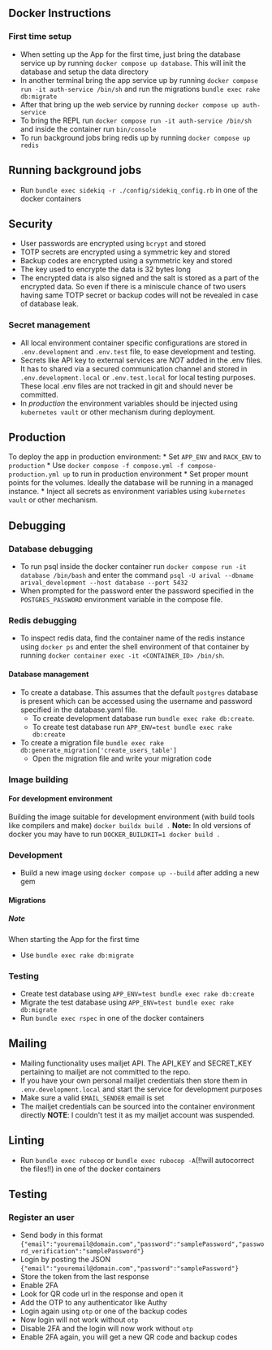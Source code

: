 ## Docker Instructions
### First time setup
* When setting up the App for the first time, just bring the database service up by running `docker compose up database`. This will init the database and setup the data directory
* In another terminal bring the app service up by running `docker compose run -it auth-service /bin/sh` and run the migrations `bundle exec rake db:migrate`
* After that bring up the web service by running `docker compose up auth-service`
* To bring the REPL run `docker compose run -it auth-service /bin/sh` and inside the container run `bin/console`
* To run background jobs bring redis up by running `docker compose up redis`

## Running background jobs
* Run `bundle exec sidekiq -r ./config/sidekiq_config.rb` in one of the docker containers

## Security
* User passwords are encrypted using `bcrypt` and stored
* TOTP secrets are encrypted using a symmetric key and stored
* Backup codes are encrypted using a symmetric key and stored
* The key used to encrypte the data is 32 bytes long
* The encrypted data is also signed and the salt is stored as a part of the encrypted data. So even if there is a miniscule chance of two users having same TOTP secret or backup codes will not be revealed in case of database leak.

### Secret management
* All local environment container specific configurations are stored in `.env.development` and `.env.test` file, to ease development and testing.
* Secrets like API key to external services are *NOT* added in the .env files. It has to shared via a secured communication channel and stored in `.env.development.local` or `.env.test.local` for local testing purposes. These local .env files are not tracked in git and should never be committed.
* In *production* the environment variables should be injected using `kubernetes vault` or other mechanism during deployment.

## Production
To deploy the app in production environment:
    * Set `APP_ENV` and `RACK_ENV` to `production`
    * Use `docker compose -f compose.yml -f compose-production.yml up` to run in production environment
    * Set proper mount points for the volumes. Ideally the database will be running in a managed instance.
    * Inject all secrets as environment variables using `kubernetes vault` or other mechanism.

## Debugging
### Database debugging
* To run psql inside the docker container run `docker compose run -it database /bin/bash` and enter the command `psql -U arival --dbname arival_development --host database --port 5432`
* When prompted for the password enter the password specified in the `POSTGRES_PASSWORD` environment variable in the compose file.

### Redis debugging
* To inspect redis data, find the container name of the redis instance using `docker ps` and enter the shell environment of that container by running `docker container exec -it <CONTAINER_ID> /bin/sh`.

#### Database management
* To create a database. This assumes that the default `postgres` database is present which can be accessed using the username and password specified in the database.yaml file.
  * To create development database run `bundle exec rake db:create`.
  * To create test database run `APP_ENV=test bundle exec rake db:create`
* To create a migration file `bundle exec rake db:generate_migration['create_users_table']`
  * Open the migration file and write your migration code

### Image building
#### For development environment
Building the image suitable for development environment (with build tools like compilers and make)
`docker buildx build .`
**Note:** In old versions of docker you may have to run `DOCKER_BUILDKIT=1 docker build .`

### Development
* Build a new image using `docker compose up --build` after adding a new gem

#### Migrations
##### Note
When starting the App for the first time
* Use `bundle exec rake db:migrate`

### Testing
* Create test database using `APP_ENV=test bundle exec rake db:create`
* Migrate the test database using `APP_ENV=test bundle exec rake db:migrate`
* Run `bundle exec rspec` in one of the docker containers

## Mailing
* Mailing functionality uses mailjet API. The API_KEY and SECRET_KEY pertaining to mailjet are not committed to the repo.
* If you have your own personal mailjet credentials then store them in `.env.development.local` and start the service for development purposes
* Make sure a valid `EMAIL_SENDER` email is set
* The mailjet credentials can be sourced into the container environment directly
**NOTE**: I couldn't test it as my mailjet account was suspended.

## Linting
* Run `bundle exec rubocop` or `bundle exec rubocop -A`(!!will autocorrect the files!!) in one of the docker containers

## Testing
### Register an user
- Send body in this format `{"email":"youremail@domain.com","password":"samplePassword","password_verification":"samplePassword"}`
- Login by posting the JSON `{"email":"youremail@domain.com","password":"samplePassword"}`
- Store the token from the last response
- Enable 2FA
- Look for QR code url in the response and open it
- Add the OTP to any authenticator like Authy
- Login again using `otp` or one of the backup codes
- Now login will not work without `otp`
- Disable 2FA and the login will now work without `otp`
- Enable 2FA again, you will get a new QR code and backup codes
